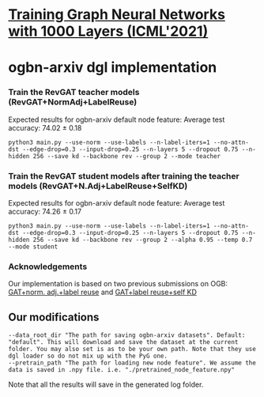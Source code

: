 # [Training Graph Neural Networks with 1000 Layers (ICML'2021)](https://arxiv.org/abs/2106.07476)

# ogbn-arxiv dgl implementation

### Train the RevGAT teacher models (RevGAT+NormAdj+LabelReuse)
Expected results for ogbn-arxiv default node feature: Average test accuracy: 74.02 ± 0.18
```
python3 main.py --use-norm --use-labels --n-label-iters=1 --no-attn-dst --edge-drop=0.3 --input-drop=0.25 --n-layers 5 --dropout 0.75 --n-hidden 256 --save kd --backbone rev --group 2 --mode teacher
```
### Train the RevGAT student models after training the teacher models (RevGAT+N.Adj+LabelReuse+SelfKD)
Expected results for ogbn-arxiv default node feature: Average test accuracy: 74.26 ± 0.17
```
python3 main.py --use-norm --use-labels --n-label-iters=1 --no-attn-dst --edge-drop=0.3 --input-drop=0.25 --n-layers 5 --dropout 0.75 --n-hidden 256 --save kd --backbone rev --group 2 --alpha 0.95 --temp 0.7 --mode student
```

### Acknowledgements

Our implementation is based on two previous submissions on OGB: [GAT+norm. adj.+label reuse](https://github.com/Espylapiza/dgl/tree/master/examples/pytorch/ogb/ogbn-arxiv)
and [GAT+label reuse+self KD](https://github.com/ShunliRen/dgl/tree/master/examples/pytorch/ogb/ogbn-arxiv)

## Our modifications
```
--data_root_dir "The path for saving ogbn-arxiv datasets". Default: "default". This will download and save the dataset at the current folder. You may also set is as to be your own path. Note that they use dgl loader so do not mix up with the PyG one.
--pretrain_path "The path for loading new node feature". We assume the data is saved in .npy file. i.e. "./pretrained_node_feature.npy"
```

Note that all the results will save in the generated log folder.
